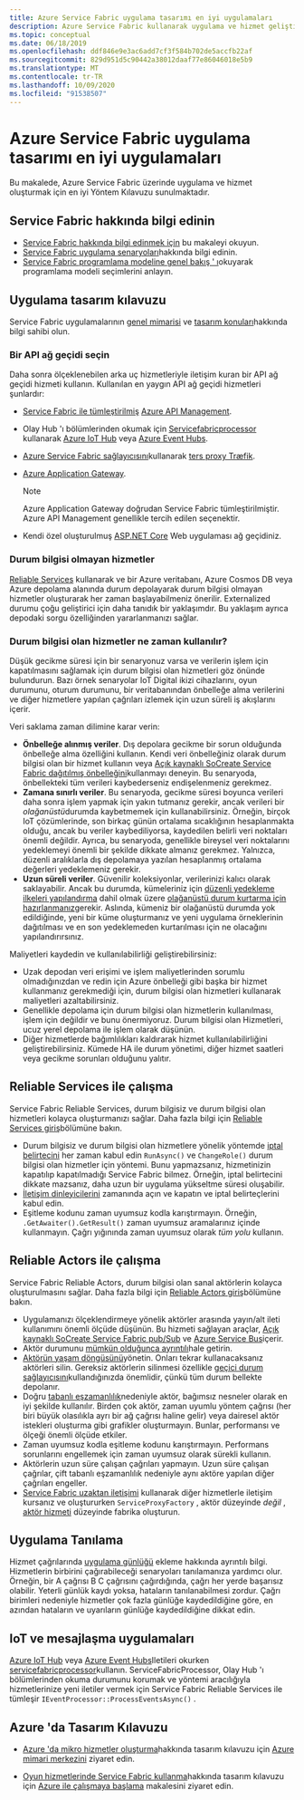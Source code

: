 ```yaml
---
title: Azure Service Fabric uygulama tasarımı en iyi uygulamaları
description: Azure Service Fabric kullanarak uygulama ve hizmet geliştirmeye yönelik en iyi yöntemler ve tasarım konuları.
ms.topic: conceptual
ms.date: 06/18/2019
ms.openlocfilehash: ddf846e9e3ac6add7cf3f584b702de5accfb22af
ms.sourcegitcommit: 829d951d5c90442a38012daaf77e86046018e5b9
ms.translationtype: MT
ms.contentlocale: tr-TR
ms.lasthandoff: 10/09/2020
ms.locfileid: "91538507"
---
```

# <a name="azure-service-fabric-application-design-best-practices"></a>Azure Service Fabric uygulama tasarımı en iyi uygulamaları

Bu makalede, Azure Service Fabric üzerinde uygulama ve hizmet oluşturmak için en iyi Yöntem Kılavuzu sunulmaktadır.
 
## <a name="get-familiar-with-service-fabric"></a>Service Fabric hakkında bilgi edinin
* [Service Fabric hakkında bilgi edinmek için](service-fabric-content-roadmap.md) bu makaleyi okuyun.
* [Service Fabric uygulama senaryoları](service-fabric-application-scenarios.md)hakkında bilgi edinin.
* [Service Fabric programlama modeline genel bakış ' ı](service-fabric-choose-framework.md)okuyarak programlama modeli seçimlerini anlayın.



## <a name="application-design-guidance"></a>Uygulama tasarım kılavuzu
Service Fabric uygulamalarının [genel mimarisi](/azure/architecture/reference-architectures/microservices/service-fabric) ve [tasarım konuları](/azure/architecture/reference-architectures/microservices/service-fabric#design-considerations)hakkında bilgi sahibi olun.

### <a name="choose-an-api-gateway"></a>Bir API ağ geçidi seçin
Daha sonra ölçeklenebilen arka uç hizmetleriyle iletişim kuran bir API ağ geçidi hizmeti kullanın. Kullanılan en yaygın API ağ geçidi hizmetleri şunlardır:

- [Service Fabric ile tümleştirilmiş](./service-fabric-tutorial-deploy-api-management.md) [Azure API Management](./service-fabric-api-management-overview.md).
- Olay Hub 'ı bölümlerinden okumak için [Servicefabricprocessor](https://github.com/Azure/azure-sdk-for-net/tree/master/sdk/eventhub/Microsoft.Azure.EventHubs.ServiceFabricProcessor) kullanarak [Azure IoT Hub](../iot-hub/index.yml) veya [Azure Event Hubs](../event-hubs/index.yml).
- [Azure Service Fabric sağlayıcısını](https://docs.traefik.io/v1.6/configuration/backends/servicefabric/)kullanarak [ters proxy Træfik](https://techcommunity.microsoft.com/t5/azure-service-fabric/bg-p/Service-Fabric).
- [Azure Application Gateway](../application-gateway/index.yml).

   > [!NOTE] 
   > Azure Application Gateway doğrudan Service Fabric tümleştirilmiştir. Azure API Management genellikle tercih edilen seçenektir.
- Kendi özel oluşturulmuş [ASP.NET Core](./service-fabric-reliable-services-communication-aspnetcore.md) Web uygulaması ağ geçidiniz.

### <a name="stateless-services"></a>Durum bilgisi olmayan hizmetler
[Reliable Services](./service-fabric-reliable-services-introduction.md) kullanarak ve bir Azure veritabanı, Azure Cosmos DB veya Azure depolama alanında durum depolayarak durum bilgisi olmayan hizmetler oluşturarak her zaman başlayabilmeniz önerilir. Externalized durumu çoğu geliştirici için daha tanıdık bir yaklaşımdır. Bu yaklaşım ayrıca depodaki sorgu özelliğinden yararlanmanızı sağlar.  

### <a name="when-to-use-stateful-services"></a>Durum bilgisi olan hizmetler ne zaman kullanılır?
Düşük gecikme süresi için bir senaryonuz varsa ve verilerin işlem için kapatılmasını sağlamak için durum bilgisi olan hizmetleri göz önünde bulundurun. Bazı örnek senaryolar IoT Digital ikizi cihazlarını, oyun durumunu, oturum durumunu, bir veritabanından önbelleğe alma verilerini ve diğer hizmetlere yapılan çağrıları izlemek için uzun süreli iş akışlarını içerir.

Veri saklama zaman dilimine karar verin:

- **Önbelleğe alınmış veriler**. Dış depolara gecikme bir sorun olduğunda önbelleğe alma özelliğini kullanın. Kendi veri önbelleğiniz olarak durum bilgisi olan bir hizmet kullanın veya [Açık kaynaklı SoCreate Service Fabric dağıtılmış önbelleğini](https://github.com/SoCreate/service-fabric-distributed-cache)kullanmayı deneyin. Bu senaryoda, önbellekteki tüm verileri kaybederseniz endişelenmeniz gerekmez.
- **Zamana sınırlı veriler**. Bu senaryoda, gecikme süresi boyunca verileri daha sonra işlem yapmak için yakın tutmanız gerekir, ancak verileri bir *olağanüstü*durumda kaybetmemek için kullanabilirsiniz. Örneğin, birçok IoT çözümlerinde, son birkaç günün ortalama sıcaklığının hesaplanmakta olduğu, ancak bu veriler kaybediliyorsa, kaydedilen belirli veri noktaları önemli değildir. Ayrıca, bu senaryoda, genellikle bireysel veri noktalarını yedeklemeyi önemli bir şekilde dikkate almanız gerekmez. Yalnızca, düzenli aralıklarla dış depolamaya yazılan hesaplanmış ortalama değerleri yedeklemeniz gerekir.  
- **Uzun süreli veriler**. Güvenilir koleksiyonlar, verilerinizi kalıcı olarak saklayabilir. Ancak bu durumda, kümeleriniz için [düzenli yedekleme ilkeleri yapılandırma](./service-fabric-backuprestoreservice-configure-periodic-backup.md) dahil olmak üzere [olağanüstü durum kurtarma için hazırlanmanız](./service-fabric-disaster-recovery.md)gerekir. Aslında, kümeniz bir olağanüstü durumda yok edildiğinde, yeni bir küme oluşturmanız ve yeni uygulama örneklerinin dağıtılması ve en son yedeklemeden kurtarılması için ne olacağını yapılandırırsınız.

Maliyetleri kaydedin ve kullanılabilirliği geliştirebilirsiniz:
- Uzak depodan veri erişimi ve işlem maliyetlerinden sorumlu olmadığınızdan ve redin için Azure önbelleği gibi başka bir hizmet kullanmanız gerekmediği için, durum bilgisi olan hizmetleri kullanarak maliyetleri azaltabilirsiniz.
- Genellikle depolama için durum bilgisi olan hizmetlerin kullanılması, işlem için değildir ve bunu önermiyoruz. Durum bilgisi olan Hizmetleri, ucuz yerel depolama ile işlem olarak düşünün.
- Diğer hizmetlerde bağımlılıkları kaldırarak hizmet kullanılabilirliğini geliştirebilirsiniz. Kümede HA ile durum yönetimi, diğer hizmet saatleri veya gecikme sorunları olduğunu yalıtır.

## <a name="how-to-work-with-reliable-services"></a>Reliable Services ile çalışma
Service Fabric Reliable Services, durum bilgisiz ve durum bilgisi olan hizmetleri kolayca oluşturmanızı sağlar. Daha fazla bilgi için [Reliable Services giriş](./service-fabric-reliable-services-introduction.md)bölümüne bakın.
- Durum bilgisiz ve durum bilgisi olan hizmetlere yönelik yöntemde [iptal belirtecini](./service-fabric-reliable-services-lifecycle.md#stateful-service-primary-swaps) her zaman kabul edin `RunAsync()` ve `ChangeRole()` durum bilgisi olan hizmetler için yöntemi. Bunu yapmazsanız, hizmetinizin kapatılıp kapatılmadığı Service Fabric bilmez. Örneğin, iptal belirtecini dikkate mazsanız, daha uzun bir uygulama yükseltme süresi oluşabilir.
-    [İletişim dinleyicilerini](./service-fabric-reliable-services-communication.md) zamanında açın ve kapatın ve iptal belirteçlerini kabul edin.
-    Eşitleme kodunu zaman uyumsuz kodla karıştırmayın. Örneğin, `.GetAwaiter().GetResult()` zaman uyumsuz aramalarınız içinde kullanmayın. Çağrı yığınında zaman uyumsuz olarak *tüm yolu* kullanın.

## <a name="how-to-work-with-reliable-actors"></a>Reliable Actors ile çalışma
Service Fabric Reliable Actors, durum bilgisi olan sanal aktörlerin kolayca oluşturulmasını sağlar. Daha fazla bilgi için [Reliable Actors giriş](./service-fabric-reliable-actors-introduction.md)bölümüne bakın.

- Uygulamanızı ölçeklendirmeye yönelik aktörler arasında yayın/alt ileti kullanımını önemli ölçüde düşünün. Bu hizmeti sağlayan araçlar, [Açık kaynaklı SoCreate Service Fabric pub/Sub](https://service-fabric-pub-sub.socreate.it/) ve [Azure Service Bus](/azure/service-bus/)içerir.
- Aktör durumunu [mümkün olduğunca ayrıntılı](./service-fabric-reliable-actors-state-management.md#best-practices)hale getirin.
- [Aktörün yaşam döngüsünü](./service-fabric-reliable-actors-state-management.md#best-practices)yönetin. Onları tekrar kullanacaksanız aktörleri silin. Gereksiz aktörlerin silinmesi özellikle [geçici durum sağlayıcısını](./service-fabric-reliable-actors-state-management.md#state-persistence-and-replication)kullandığınızda önemlidir, çünkü tüm durum bellekte depolanır.
- Doğru [tabanlı eşzamanlılık](./service-fabric-reliable-actors-introduction.md#concurrency)nedeniyle aktör, bağımsız nesneler olarak en iyi şekilde kullanılır. Birden çok aktör, zaman uyumlu yöntem çağrısı (her biri büyük olasılıkla ayrı bir ağ çağrısı haline gelir) veya dairesel aktör istekleri oluşturma gibi grafikler oluşturmayın. Bunlar, performansı ve ölçeği önemli ölçüde etkiler.
- Zaman uyumsuz kodla eşitleme kodunu karıştırmayın. Performans sorunlarını engellemek için zaman uyumsuz olarak sürekli kullanın.
- Aktörlerin uzun süre çalışan çağrıları yapmayın. Uzun süre çalışan çağrılar, çift tabanlı eşzamanlılık nedeniyle aynı aktöre yapılan diğer çağrıları engeller.
- [Service Fabric uzaktan iletişimi](./service-fabric-reliable-services-communication-remoting.md) kullanarak diğer hizmetlerle iletişim kursanız ve oluştururken `ServiceProxyFactory` , aktör düzeyinde *değil* , [aktör hizmeti](./service-fabric-reliable-actors-using.md) düzeyinde fabrika oluşturun.


## <a name="application-diagnostics"></a>Uygulama Tanılama
Hizmet çağrılarında [uygulama günlüğü](./service-fabric-diagnostics-event-generation-app.md) ekleme hakkında ayrıntılı bilgi. Hizmetlerin birbirini çağırabileceği senaryoları tanılamanıza yardımcı olur. Örneğin, bir A çağrısı B C çağrısını çağırdığında, çağrı her yerde başarısız olabilir. Yeterli günlük kaydı yoksa, hataların tanılanabilmesi zordur. Çağrı birimleri nedeniyle hizmetler çok fazla günlüğe kaydedildiğine göre, en azından hataların ve uyarıların günlüğe kaydedildiğine dikkat edin.

## <a name="iot-and-messaging-applications"></a>IoT ve mesajlaşma uygulamaları
[Azure IoT Hub](../iot-hub/index.yml) veya [Azure Event Hubs](../event-hubs/index.yml)Iletileri okurken [servicefabricprocessor](https://github.com/Azure/azure-event-hubs/tree/master/samples/DotNet/Microsoft.Azure.EventHubs/ServiceFabricProcessor)kullanın. ServiceFabricProcessor, Olay Hub 'ı bölümlerinden okuma durumunu korumak ve yöntemi aracılığıyla hizmetlerinize yeni iletiler vermek için Service Fabric Reliable Services ile tümleşir `IEventProcessor::ProcessEventsAsync()` .


## <a name="design-guidance-on-azure"></a>Azure 'da Tasarım Kılavuzu
* [Azure 'da mikro hizmetler oluşturma](/azure/architecture/microservices/)hakkında tasarım kılavuzu için [Azure mimari merkezini](/azure/architecture/microservices/) ziyaret edin.

* [Oyun hizmetlerinde Service Fabric kullanma](/gaming/azure/reference-architectures/multiplayer-synchronous-sf)hakkında tasarım kılavuzu için [Azure ile çalışmaya başlama](/gaming/azure/) makalesini ziyaret edin.
